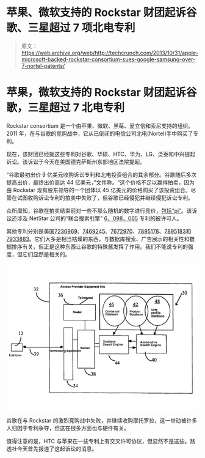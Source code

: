 # 苹果、微软支持的 Rockstar 财团起诉谷歌、三星超过 7 项北电专利

> 原文：<https://web.archive.org/web/http://techcrunch.com/2013/10/31/apple-microsoft-backed-rockstar-consortium-sues-google-samsung-over-7-nortel-patents/>

# 苹果，微软支持的 Rockstar 财团起诉谷歌，三星超过 7 北电专利

Rockstar consortium 是一个由苹果、微软、黑莓、爱立信和索尼支持的组织。2011 年，在与谷歌的竞购战中，它从已倒闭的电信公司北电(Nortel)手中购买了专利。

现在，该财团已经就这些专利对谷歌、华硕、HTC、华为、LG、泛泰和中兴提起诉讼。该诉讼于今天在美国德克萨斯州东部地区法院提起。

“谷歌最初出价 9 亿美元收购诉讼专利和北电投资组合的其余部分。谷歌随后多次提高出价，最终出价高达 44 亿美元，”文件称。“这个价格不足以赢得拍卖，因为由 Rockstar 现有股东领导的一个团体以 45 亿美元的价格购买了该投资组合。尽管在试图收购诉讼专利的拍卖中失败了，但谷歌已经侵犯并继续侵犯诉讼专利。

众所周知，谷歌在拍卖结束前对一些不那么随机的数字进行竞价，[包括“pi”](https://web.archive.org/web/20230403160618/http://www.reuters.com/article/2011/07/02/dealtalk-nortel-google-idUSN1E7601QM20110702)。该诉讼还涉及 NetStar 公司的“联合搜索引擎” [6，098，065](https://web.archive.org/web/20230403160618/https://www.google.com/patents/US6098065?dq=6,098,065&hl=en&sa=X&ei=cetyUtqyCYmEyAGRxYCQCw&ved=0CDkQ6AEwAA) 专利的被许可人。

其他专利分别是美国[7236969](https://web.archive.org/web/20230403160618/https://www.google.com/patents/US7236969?dq=7,236,969&hl=en&sa=X&ei=MOxyUrTAD8ifyQGF74CIDQ&ved=0CDkQ6AEwAA)、[7469245](https://web.archive.org/web/20230403160618/https://www.google.com/patents/US7469245?dq=7,469,245&hl=en&sa=X&ei=RuxyUsuxJqWgyAG-8IGYDA&ved=0CDkQ6AEwAA)、[7672970](https://web.archive.org/web/20230403160618/https://www.google.com/patents/US7672970?dq=7,672,970&hl=en&sa=X&ei=VexyUv-nCoblyQHgoYHAAw&ved=0CDkQ6AEwAA)、[7895178](https://web.archive.org/web/20230403160618/https://www.google.com/patents/US7895178?dq=7,895,178&hl=en&sa=X&ei=Y-xyUtD_NKK0ygHix4HQAQ&ved=0CDkQ6AEwAA)、[7895183](https://web.archive.org/web/20230403160618/https://www.google.com/patents/US7895183?dq=7,895,183&hl=en&sa=X&ei=cuxyUt_JOaK6yQH2rYEY&ved=0CDkQ6AEwAA)和[7933883](https://web.archive.org/web/20230403160618/https://www.google.com/patents/US7933883?dq=7,933,883&hl=en&sa=X&ei=gOxyUrW2H8LcyQHu3YGIBQ&ved=0CDkQ6AEwAA)。它们大多是相当枯燥的东西，与数据库搜索、广告展示的相关性和数据排序有关，但正是这种东西让谷歌的特殊酱发挥了作用。我们不能说专利的强度，但它们显然是相关的。

[![Screen Shot 2013-10-31 at 4.49.53 PM](img/058284aaf2e28e55a64b23529c2177a1.png)](https://web.archive.org/web/20230403160618/https://techcrunch.com/wp-content/uploads/2013/10/screen-shot-2013-10-31-at-4-49-53-pm.jpg)

谷歌在与 Rockstar 的激烈竞购战中失败，并继续收购摩托罗拉，这一举动被许多人归因于专利争夺，但这在很多方面也与硬件有关。

值得注意的是，HTC 与苹果在一些专利上有交叉许可协议，但显然不是这些。路透社今天首先报道了这起诉讼的消息。